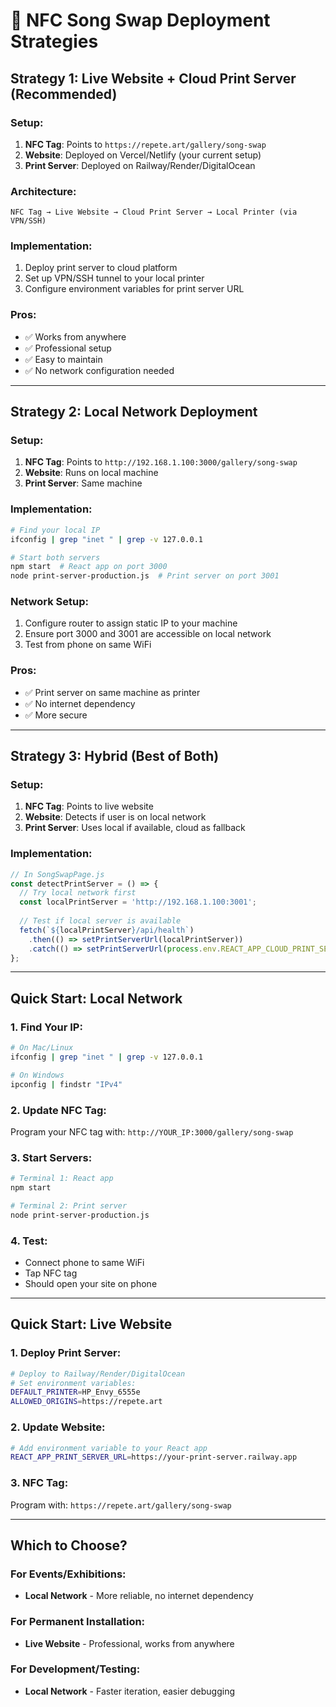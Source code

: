 # 🎯 NFC Song Swap Deployment Strategies

## **Strategy 1: Live Website + Cloud Print Server (Recommended)**

### **Setup:**
1. **NFC Tag**: Points to `https://repete.art/gallery/song-swap`
2. **Website**: Deployed on Vercel/Netlify (your current setup)
3. **Print Server**: Deployed on Railway/Render/DigitalOcean

### **Architecture:**
```
NFC Tag → Live Website → Cloud Print Server → Local Printer (via VPN/SSH)
```

### **Implementation:**
1. Deploy print server to cloud platform
2. Set up VPN/SSH tunnel to your local printer
3. Configure environment variables for print server URL

### **Pros:**
- ✅ Works from anywhere
- ✅ Professional setup
- ✅ Easy to maintain
- ✅ No network configuration needed

---

## **Strategy 2: Local Network Deployment**

### **Setup:**
1. **NFC Tag**: Points to `http://192.168.1.100:3000/gallery/song-swap`
2. **Website**: Runs on local machine
3. **Print Server**: Same machine

### **Implementation:**
```bash
# Find your local IP
ifconfig | grep "inet " | grep -v 127.0.0.1

# Start both servers
npm start  # React app on port 3000
node print-server-production.js  # Print server on port 3001
```

### **Network Setup:**
1. Configure router to assign static IP to your machine
2. Ensure port 3000 and 3001 are accessible on local network
3. Test from phone on same WiFi

### **Pros:**
- ✅ Print server on same machine as printer
- ✅ No internet dependency
- ✅ More secure

---

## **Strategy 3: Hybrid (Best of Both)**

### **Setup:**
1. **NFC Tag**: Points to live website
2. **Website**: Detects if user is on local network
3. **Print Server**: Uses local if available, cloud as fallback

### **Implementation:**
```javascript
// In SongSwapPage.js
const detectPrintServer = () => {
  // Try local network first
  const localPrintServer = 'http://192.168.1.100:3001';
  
  // Test if local server is available
  fetch(`${localPrintServer}/api/health`)
    .then(() => setPrintServerUrl(localPrintServer))
    .catch(() => setPrintServerUrl(process.env.REACT_APP_CLOUD_PRINT_SERVER));
};
```

---

## **Quick Start: Local Network**

### **1. Find Your IP:**
```bash
# On Mac/Linux
ifconfig | grep "inet " | grep -v 127.0.0.1

# On Windows
ipconfig | findstr "IPv4"
```

### **2. Update NFC Tag:**
Program your NFC tag with: `http://YOUR_IP:3000/gallery/song-swap`

### **3. Start Servers:**
```bash
# Terminal 1: React app
npm start

# Terminal 2: Print server
node print-server-production.js
```

### **4. Test:**
- Connect phone to same WiFi
- Tap NFC tag
- Should open your site on phone

---

## **Quick Start: Live Website**

### **1. Deploy Print Server:**
```bash
# Deploy to Railway/Render/DigitalOcean
# Set environment variables:
DEFAULT_PRINTER=HP_Envy_6555e
ALLOWED_ORIGINS=https://repete.art
```

### **2. Update Website:**
```bash
# Add environment variable to your React app
REACT_APP_PRINT_SERVER_URL=https://your-print-server.railway.app
```

### **3. NFC Tag:**
Program with: `https://repete.art/gallery/song-swap`

---

## **Which to Choose?**

### **For Events/Exhibitions:**
- **Local Network** - More reliable, no internet dependency

### **For Permanent Installation:**
- **Live Website** - Professional, works from anywhere

### **For Development/Testing:**
- **Local Network** - Faster iteration, easier debugging 